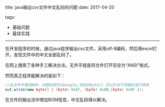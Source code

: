 title: java输出csv文件中文乱码的问题
date: 2017-04-20

tags:
 - 基础问题
 - 最佳实践

---



在开发程序的时候，通过java程序输出csv文件，采用utf-8编码，然后用excel打开，发现文件中的中文全部乱码了。

在网上搜索了各种手工解决办法，无外乎就是将文件打开另存为“ANSI”格式。

然而真正程序能解决的是如下：

```java
//在文件中增加BOM，详细说明可以Google,该处的byte[] 可以针对不同编码进行修改
out.write(new byte[] { (byte) 0xEF, (byte) 0xBB,(byte) 0xBF });
```

在文件的输出流中增加BOM信息，中文乱码得以解决。